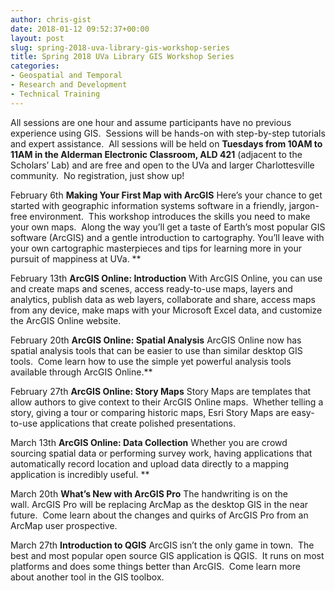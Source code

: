 ```yaml
---
author: chris-gist
date: 2018-01-12 09:52:37+00:00
layout: post
slug: spring-2018-uva-library-gis-workshop-series
title: Spring 2018 UVa Library GIS Workshop Series
categories:
- Geospatial and Temporal
- Research and Development
- Technical Training
---
```


All sessions are one hour and assume participants have no previous experience using GIS.  Sessions will be hands-on with step-by-step tutorials and expert assistance.  All sessions will be held on **Tuesdays from 10AM to 11AM in the Alderman Electronic Classroom, ALD 421** (adjacent to the Scholars’ Lab) and are free and open to the UVa and larger Charlottesville community.  No registration, just show up!

February 6th
**Making Your First Map with ArcGIS**
Here’s your chance to get started with geographic information systems software in a friendly, jargon-free environment.  This workshop introduces the skills you need to make your own maps.  Along the way you’ll get a taste of Earth’s most popular GIS software (ArcGIS) and a gentle introduction to cartography. You’ll leave with your own cartographic masterpieces and tips for learning more in your pursuit of mappiness at UVa. **

February 13th
**ArcGIS Online: Introduction**
With ArcGIS Online, you can use and create maps and scenes, access ready-to-use maps, layers and analytics, publish data as web layers, collaborate and share, access maps from any device, make maps with your Microsoft Excel data, and customize the ArcGIS Online website.

February 20th
**ArcGIS Online: Spatial Analysis**
ArcGIS Online now has spatial analysis tools that can be easier to use than similar desktop GIS tools.  Come learn how to use the simple yet powerful analysis tools available through ArcGIS Online.**


February 27th
**ArcGIS Online: Story Maps**
Story Maps are templates that allow authors to give context to their ArcGIS Online maps.  Whether telling a story, giving a tour or comparing historic maps, Esri Story Maps are easy-to-use applications that create polished presentations.

March 13th
**ArcGIS Online: Data Collection**
Whether you are crowd sourcing spatial data or performing survey work, having applications that automatically record location and upload data directly to a mapping application is incredibly useful. **


March 20th
**What’s New with ArcGIS Pro**
The handwriting is on the wall. ArcGIS Pro will be replacing ArcMap as the desktop GIS in the near future.  Come learn about the changes and quirks of ArcGIS Pro from an ArcMap user prospective.

March 27th
**Introduction to QGIS**
ArcGIS isn’t the only game in town.  The best and most popular open source GIS application is QGIS.  It runs on most platforms and does some things better than ArcGIS.  Come learn more about another tool in the GIS toolbox.